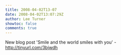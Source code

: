 ```yaml
---
title: 2008-04-02T13-07
date: 2008-04-02T13:07:29Z
author: Lee Turner
showtoc: false
comments: true
---
```


New blog post 'Smile and the world smiles with you' - http://tinyurl.com/3bjwdh

